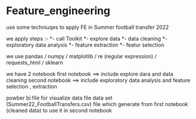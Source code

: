 # Feature_engineering
use some techniuqes to apply FE in Summer football transfer 2022

we apply steps :-
*- call Toolkit
*- explore data
*- data cleaning
*- exploratory data analysis
*- feature extraction
*- featur selection


we use pandas / numpy / matplotlib / re (regular expression) / requests_html / sklearn

we have 2 notebook
first notebook ==> include explore dara and data cleaning
second notebook ==> include exploratory data analysis and feature selection , extraction

powber bi file for visualize data
file data set (Summer22_FootballTransfers.csv)
file which generate from first notebook (cleaned data) to use it in second notebook
